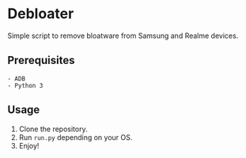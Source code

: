 # Debloater
Simple script to remove bloatware from Samsung and Realme devices.
## Prerequisites
    - ADB
    - Python 3
## Usage
1. Clone the repository. 
2. Run `run.py` depending on your OS.
3. Enjoy!